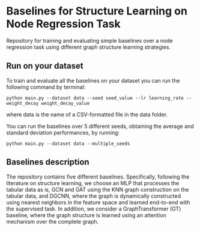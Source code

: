 # Baselines for Structure Learning on Node Regression Task

Repository for training and evaluating simple baselines over a node regression task using different graph structure learning strategies.

## Run on your dataset

To train and evaluate all the baselines on your dataset you can run the following command by terminal:
```
python main.py --dataset data --seed seed_value --lr learning_rate --weight_decay weight_decay_value
```
where data is the name of a CSV-formatted file in the data folder.

You can run the baselines over 5 different seeds, obtaining the average and standard deviation performances, by running:
```
python main.py --dataset data --multiple_seeds
```

## Baselines description

The repository contains five different baselines. Specifically, following the literature on structure learning, we choose an MLP that processes the tabular data as is, GCN and GAT using the KNN graph construction on the tabular data, and DGCNN, where the graph is dynamically constructed using nearest neighbors in the feature space and learned end-to-end with the supervised task.  In addition, we consider a GraphTransformer (GT) baseline, where the graph structure is learned using an attention mechanism over the complete graph.

